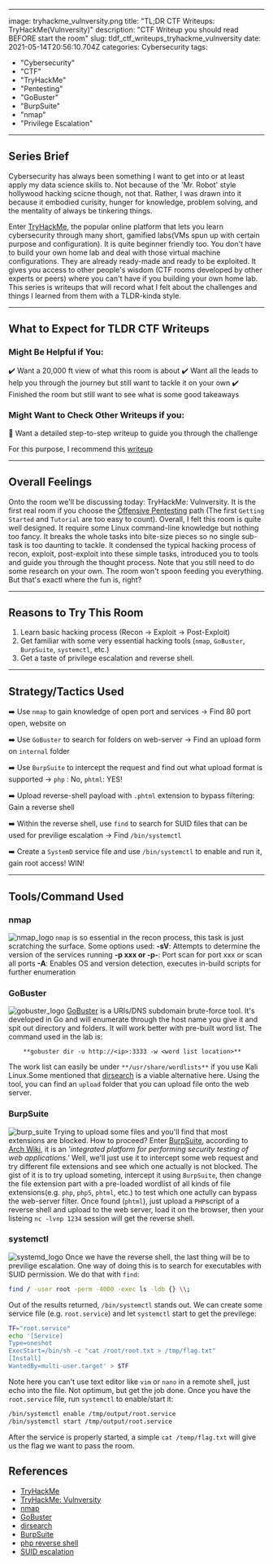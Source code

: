 
---
image: tryhackme_vulnversity.png
title: "TL;DR CTF Writeups: TryHackMe(Vulnversity)"
description: "CTF Writeup you should read BEFORE start the room"
slug: tldf_ctf_writeups_tryhackme_vulnversity
date: 2021-05-14T20:56:10.704Z
categories: Cybersecurity
tags: 
- "Cybersecurity"
- "CTF"
- "TryHackMe"
- "Pentesting"
- "GoBuster"
- "BurpSuite"
- "nmap"
- "Privilege Escalation"


---

## Series Brief

Cybersecurity has always been something I want to get into or at least apply my data science skills to. Not because of the 'Mr. Robot' style hollywood hacking scicne though, not that. Rather, I was drawn into it because it embodied curisity, hunger for knowledge, problem solving, and the mentality of always be tinkering things. 

Enter [TryHackMe](https://tryhackme.com/), the popular online platform that lets you learn cybersecurity through many short, gamified labs(VMs spun up with certain purpose and configuration). It is quite beginner friendly too. You don't have to build your own home lab and deal with those virtual machine configurations. They are already ready-made and ready to be exploited. It gives you access to other people's wisdom (CTF rooms developed by other experts or peers) where you can't have if you building your own home lab. This series is writeups that will record what I felt about the challenges and things I learned from them with a TLDR-kinda style.

---

## What to Expect for TLDR CTF Writeups
### Might Be Helpful if You:

✔️ Want a 20,000 ft view of what this room is about
✔️ Want all the leads to help you through the journey but still want to tackle it on your own
✔️ Finished the room but still want to see what is some good takeaways

### Might Want to Check Other Writeups if you:

🔶 Want a detailed step-to-step writeup to guide you through the challenge

For this purpose, I recommend this [writeup](https://0xa94.medium.com/tryhackme-vulnversity-ca0bdcc73386)

---

## Overall Feelings
Onto the room we'll be discussing today: TryHackMe: Vulnversity. It is the first real room if you choose the [Offensive Pentesting](https://tryhackme.com/paths) path (The first `Getting Started` and `Tutorial` are too easy to count).  Overall, I felt this room is quite well designed. It require some Linux command-line knowledge but nothing too fancy. It breaks the whole tasks into bite-size pieces so no single sub-task is too daunting to tackle. It condensed the typical hacking process of recon, exploit, post-exploit into these simple tasks, introduced you to tools and guide you through the thought process. Note that you still need to do some research on your own. The room won't spoon feeding you everything. But that's exactl where the fun is, right?

---

## Reasons to Try This Room
1. Learn basic hacking process (Recon -> Exploit  -> Post-Exploit)
2. Get familiar with some very essential hacking tools (`nmap`, `GoBuster`, `BurpSuite`, `systemctl`, etc.)
3. Get a taste of privilege escalation and reverse shell.

---

## Strategy/Tactics Used

➡️ Use `nmap` to gain knowledge of open port and services -> Find 80 port open, website on

➡️ Use `GoBuster` to search for folders on web-server -> Find an upload form on `internal` folder

➡️ Use `BurpSuite` to intercept the request and find out what upload format is supported -> `php` : No, `phtml`: YES!

➡️ Upload reverse-shell payload with `.phtml` extension to bypass filtering: Gain a reverse shell

➡️ Within the reverse shell, use `find` to search for SUID files that can be used for previlige escalation -> Find `/bin/systemctl`

➡️ Create a `SystemD` service file and use `/bin/systemctl` to enable and run it, gain root access! WIN!


---

## Tools/Command Used
### nmap
![nmap_logo](nmap_logo.png)
`nmap` is so essential in the recon process, this task is just scratching the surface. Some options used:
**-sV**: Attempts to determine the version of the services running
**-p xxx or -p-**: Port scan for port xxx or scan all ports
**-A**: Enables OS and version detection, executes in-build scripts for further enumeration

### GoBuster
![gobuster_logo](gobuster_logo.png)
[GoBuster](https://github.com/OJ/gobuster) is a URIs/DNS subdomain brute-force tool. It's developed in Go and will enumerate through the host name you give it and spit out directory and folders. It will work better with pre-built word list. The command used in the lab is:
```
	**gobuster dir -u http://<ip>:3333 -w <word list location>**
```

The work list can easily be under `**/usr/share/wordlists**` if you use Kali Linux.Some mentioned that [dirsearch](https://github.com/maurosoria/dirsearch) is a viable alternative here.
Using the tool, you can find an `upload` folder that you can upload file onto the web server.

### BurpSuite
![burp_suite](burpsuite_logo.png)
Trying to upload some files and you'll find that most extensions are blocked. How to proceed? Enter [BurpSuite](https://portswigger.net/burp), according to [Arch Wiki](https://wiki.archlinux.org/title/Burp_suite), it is an *'integrated platform for performing security testing of web applications.'* Well, we'll just use it to intercept some web request and try different file extensions and see which one actually is not blocked. 
The gist of it is to try upload someting, intercept it using `BurpSuite`, then change the file extension part with a pre-loaded wordlist of all kinds of file extensions(e.g. `php`, `php5`, `phtml`, etc.) to test which one actully can bypass the web-server filter. 
Once found (`phtml`), just upload a `PHP`script of a reverse shell and upload to the web server, load it on the browser, then your listeing `nc -lvnp 1234` session will get the reverse shell.

### systemctl
![systemd_logo](systemd_logo.png)
Once we have the reverse shell, the last thing will be to previlige escalation.  One way of doing this is to search for executables with SUID permission. We do that with `find`:
```bash
find / -user root -perm -4000 -exec ls -ldb {} \\;
```
Out of the results returned, `/bin/systemctl` stands out. We can create some service 	file (e.g. `root.service`) and let `systemctl` start to get the previlege:
```bash
TF="root.service"
echo '[Service]
Type=oneshot
ExecStart=/bin/sh -c "cat /root/root.txt > /tmp/flag.txt"
[Install]
WantedBy=multi-user.target' > $TF
```
Note here you can't use text editor like `vim` or `nano` in a remote shell, just echo into the file. Not optimum, but get the job done. Once you have the `root.service` file, run `systemctl` to enable/start it:
```bash
/bin/systemctl enable /tmp/output/root.service
/bin/systemctl start /tmp/output/root.service

```
After the service is properly started, a simple `cat /temp/flag.txt` will give us the flag we want to pass the room.

## References
- [TryHackMe](https://tryhackme.com/)
- [TryHackMe: Vulnversity](https://tryhackme.com/room/vulnversity)
- [nmap](https://nmap.org/)
- [GoBuster](https://github.com/OJ/gobuster)
- [dirsearch](https://github.com/maurosoria/dirsearch)
- [BurpSuite](https://portswigger.net/burp)
- [php reverse shell](https://github.com/pentestmonkey/php-reverse-shell/blob/master/php-reverse-shell.php)
- [SUID escalation](https://gtfobins.github.io/gtfobins/systemctl/#suid)



